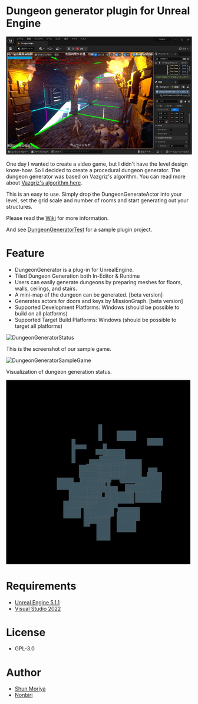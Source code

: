 # Dungeon generator plugin for Unreal Engine

![DungeonGeneratorPlugin](Document/DungeonGenerator03.jpg)

One day I wanted to create a video game, but I didn't have the level design know-how. So I decided to create a procedural dungeon generator.
The dungeon generator was based on Vazgriz's algorithm. You can read more about [Vazgriz's algorithm here](https://vazgriz.com/119/procedurally-generated-dungeons/).

This is an easy to use. Simply drop the DungeonGenerateActor into your level, set the grid scale and number of rooms and start generating out your structures. 

Please read the [Wiki](https://github.com/shun126/DungeonGenerator/wiki) for more information.

And see [DungeonGeneratorTest](https://github.com/shun126/DungeonGeneratorTest) for a sample plugin project.

# Feature

* DungeonGenerator is a plug-in for UnrealEngine.
* Tiled Dungeon Generation both In-Editor & Runtime
* Users can easily generate dungeons by preparing meshes for floors, walls, ceilings, and stairs.
* A mini-map of the dungeon can be generated. [beta version]
* Generates actors for doors and keys by MissionGraph. [beta version]
* Supported Development Platforms: Windows (should be possible to build on all platforms)
* Supported Target Build Platforms: Windows (should be possible to target all platforms)

![DungeonGeneratorStatus](Document/DungeonGenerator04.gif)

This is the screenshot of our sample game.

![DungeonGeneratorSampleGame](Document/DungeonGenerator02.gif)

Visualization of dungeon generation status.

![DungeonGeneratorStatus](Document/DungeonGenerator01.gif)

# Requirements
* [Unreal Engine 5.1.1](https://www.unrealengine.com/unreal-engine-5)
* [Visual Studio 2022](https://visualstudio.microsoft.com/)

# License
* GPL-3.0

# Author
* [Shun Moriya](https://twitter.com/moriya_zx25r)
* [Nonbiri](https://www.youtube.com/channel/UCkLXe57GpUyaOoj2ycREU1Q)
